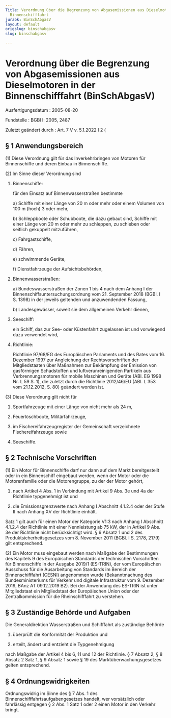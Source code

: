 ```yaml
---
Title: Verordnung über die Begrenzung von Abgasemissionen aus Dieselmotoren in der
  Binnenschifffahrt
jurabk: BinSchAbgasV
layout: default
origslug: binschabgasv
slug: binschabgasv

---
```


# Verordnung über die Begrenzung von Abgasemissionen aus Dieselmotoren in der Binnenschifffahrt (BinSchAbgasV)

Ausfertigungsdatum
:   2005-08-20

Fundstelle
:   BGBl I: 2005, 2487

Zuletzt geändert durch
:   Art. 7 V v. 5.1.2022 I 2 (



## § 1 Anwendungsbereich

(1) Diese Verordnung gilt für das Inverkehrbringen von Motoren für
Binnenschiffe und deren Einbau in Binnenschiffe.

(2) Im Sinne dieser Verordnung sind

1.  Binnenschiffe:

    für den Einsatz auf Binnenwasserstraßen bestimmte

    a)  Schiffe mit einer Länge von 20 m oder mehr oder einem Volumen von 100
        m (hoch) 3 oder mehr,


    b)  Schleppboote oder Schubboote, die dazu gebaut sind, Schiffe mit einer
        Länge von 20 m oder mehr zu schleppen, zu schieben oder seitlich
        gekuppelt mitzuführen,


    c)  Fahrgastschiffe,


    d)  Fähren,


    e)  schwimmende Geräte,


    f)  Dienstfahrzeuge der Aufsichtsbehörden,





2.  Binnenwasserstraßen:

    a)  Bundeswasserstraßen der Zonen 1 bis 4 nach dem Anhang I der
        Binnenschiffsuntersuchungsordnung vom 21. September 2018 (BGBl. I S.
        1398) in der jeweils geltenden und anzuwendenden Fassung,


    b)  Landesgewässer, soweit sie dem allgemeinen Verkehr dienen,





3.  Seeschiff:

    ein Schiff, das zur See- oder Küstenfahrt zugelassen ist und
    vorwiegend dazu verwendet wird,


4.  Richtlinie:

    Richtlinie 97/68/EG des Europäischen Parlaments und des Rates vom 16.
    Dezember 1997 zur Angleichung der Rechtsvorschriften der
    Mitgliedstaaten über Maßnahmen zur Bekämpfung der Emission von
    gasförmigen Schadstoffen und luftverunreinigenden Partikeln aus
    Verbrennungsmotoren für mobile Maschinen und Geräte (ABl. EG 1998 Nr.
    L 59 S. 1), die zuletzt durch die Richtlinie 2012/46/EU (ABl. L 353
    vom 21.12.2012, S. 80) geändert worden ist.




(3) Diese Verordnung gilt nicht für

1.  Sportfahrzeuge mit einer Länge von nicht mehr als 24 m,


2.  Feuerlöschboote, Militärfahrzeuge,


3.  im Fischereifahrzeugregister der Gemeinschaft verzeichnete
    Fischereifahrzeuge sowie


4.  Seeschiffe.





## § 2 Technische Vorschriften

(1) Ein Motor für Binnenschiffe darf nur dann auf dem Markt
bereitgestellt oder in ein Binnenschiff eingebaut werden, wenn der
Motor oder die Motorenfamilie oder die Motorengruppe, zu der der Motor
gehört,

1.  nach Artikel 4 Abs. 1 in Verbindung mit Artikel 9 Abs. 3e und 4a der
    Richtlinie typgenehmigt ist und


2.  die Emissionsgrenzwerte nach Anhang I Abschnitt 4.1.2.4 oder der Stufe
    II nach Anhang XV der Richtlinie einhält.



Satz 1 gilt auch für einen Motor der Kategorie V1:3 nach Anhang I
Abschnitt 4.1.2.4 der Richtlinie mit einer Nennleistung ab 75 kW, der
in Artikel 9 Abs. 3e der Richtlinie nicht berücksichtigt wird. § 6
Absatz 1 und 2 des Produktsicherheitsgesetzes vom 8. November 2011
(BGBl. I S. 2178, 2179) gilt entsprechend.

(2) Ein Motor muss eingebaut werden nach Maßgabe der Bestimmungen des
Kapitels 9 des Europäischen Standards der technischen Vorschriften für
Binnenschiffe in der Ausgabe 2019/1 (ES-TRIN), der vom Europäischen
Ausschuss für die Ausarbeitung von Standards im Bereich der
Binnenschifffahrt (CESNI) angenommen wurde (Bekanntmachung des
Bundesministeriums für Verkehr und digitale Infrastruktur vom 9.
Dezember 2019, BAnz AT 09.12.2019 B2). Bei der Anwendung des ES-TRIN
ist unter Mitgliedstaat ein Mitgliedstaat der Europäischen Union oder
der Zentralkommission für die Rheinschifffahrt zu verstehen.


## § 3 Zuständige Behörde und Aufgaben

Die Generaldirektion Wasserstraßen und Schifffahrt als zuständige
Behörde

1.  überprüft die Konformität der Produktion und


2.  erteilt, ändert und entzieht die Typgenehmigung



nach Maßgabe der Artikel 4 bis 6, 11 und 12 der Richtlinie. § 7 Absatz
2, § 8 Absatz 2 Satz 1, § 9 Absatz 1 sowie § 19 des
Marktüberwachungsgesetzes gelten entsprechend.


## § 4 Ordnungswidrigkeiten

Ordnungswidrig im Sinne des § 7 Abs. 1 des
Binnenschifffahrtsaufgabengesetzes handelt, wer vorsätzlich oder
fahrlässig entgegen § 2 Abs. 1 Satz 1 oder 2 einen Motor in den
Verkehr bringt.

